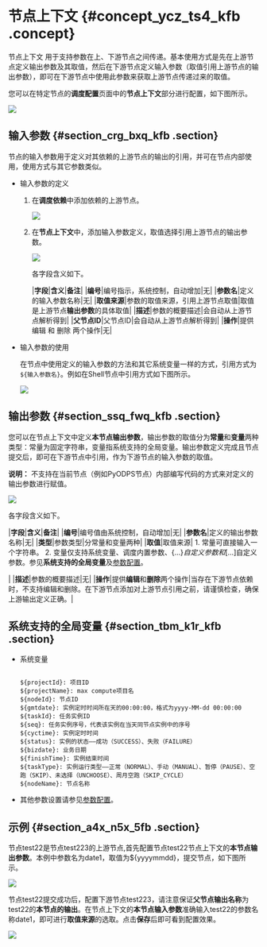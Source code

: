 # 节点上下文 {#concept_ycz_ts4_kfb .concept}

节点上下文 用于支持参数在上、下游节点之间传递。基本使用方式是先在上游节点定义输出参数及其取值，然后在下游节点定义输入参数（取值引用上游节点的输出参数），即可在下游节点中使用此参数来获取上游节点传递过来的取值。

您可以在特定节点的**调度配置**页面中的**节点上下文**部分进行配置，如下图所示。

![](http://static-aliyun-doc.oss-cn-hangzhou.aliyuncs.com/assets/img/22783/155324556613560_zh-CN.png)

## 输入参数 {#section_crg_bxq_kfb .section}

节点的输入参数用于定义对其依赖的上游节点的输出的引用，并可在节点内部使用，使用方式与其它参数类似。

-   输入参数的定义
    1.  在**调度依赖**中添加依赖的上游节点。

        ![](http://static-aliyun-doc.oss-cn-hangzhou.aliyuncs.com/assets/img/22783/155324556613562_zh-CN.png)

    2.  在**节点上下文**中，添加输入参数定义，取值选择引用上游节点的输出参数。

        ![](http://static-aliyun-doc.oss-cn-hangzhou.aliyuncs.com/assets/img/22783/155324556613563_zh-CN.png)

        各字段含义如下。

        |**字段**|**含义**|**备注**|
        |**编号**|​编号指示，系统控制，自动增加|无​|
        |**参数名**|​定义的输入参数名称|无​|
        |**取值来源**|​参数的取值来源，引用上游节点取值|​取值是上游节点**输出参数**的具体取值|
        |**描述**|​参数的概要描述|​会自动从上游节点解析得到|
        |**父节点ID**|​父节点ID|​会自动从上游节点解析得到|
        |**操作**|​提供 编辑 和 删除 两个操作|无​|

-   输入参数的使用

    在节点中使用定义的输入参数的方法和其它系统变量一样的方式，引用方式为 `${输入参数名}`。例如在Shell节点中引用方式如下图所示。

    ![](http://static-aliyun-doc.oss-cn-hangzhou.aliyuncs.com/assets/img/22783/155324556613564_zh-CN.png)


## 输出参数 {#section_ssq_fwq_kfb .section}

您可以在节点上下文中定义**本节点输出参数**，输出参数的取值分为**常量**和**变量**两种类型：常量为固定字符串，变量指系统支持的全局变量。输出参数定义完成且节点提交后，即可在下游节点中引用，作为下游节点的输入参数的取值。

**说明：** 不支持在当前节点（例如PyODPS节点）内部编写代码的方式来对定义的输出参数进行赋值。

![](http://static-aliyun-doc.oss-cn-hangzhou.aliyuncs.com/assets/img/22783/155324556613561_zh-CN.png)

各字段含义如下。

|**字段**|**含义**|**备注**|
|**编号**|编号值由系统控制，自动增加|无|
|**参数名**|定义的输出参数名称|无|
|**类型**|参数类型|分常量和变量两种|
|**取值**|取值来源| 1.  常量可直接输入一个字符串。
2.  变量仅支持系统变量、调度内置参数、$\{…\}自定义参数和$\[…\]自定义参数。参见**系统支持的全局变量**及[参数配置](intl.zh-CN/使用指南/数据开发/调度配置/参数配置.md#)。

 |
|**描述**|参数的概要描述|无|
|**操作**|提供**编辑**和**删除**两个操作|当存在下游节点依赖时，不支持编辑和删除。在下游节点添加对上游节点引用之前，请谨慎检查，确保上游输出定义正确。|

## 系统支持的全局变量 {#section_tbm_k1r_kfb .section}

-   系统变量

    ```
    
    ${projectId}: 项目ID
    ${projectName}: max compute项目名
    ${nodeId}: 节点ID
    ${gmtdate}: 实例定时时间所在天的00:00:00，格式为yyyy-MM-dd 00:00:00
    ${taskId}: 任务实例ID
    ${seq}: 任务实例序号，代表该实例在当天同节点实例中的序号
    ${cyctime}: 实例定时时间
    ${status}: 实例的状态——成功（SUCCESS）、失败（FAILURE）
    ${bizdate}: 业务日期
    ${finishTime}: 实例结束时间
    ${taskType}: 实例运行类型——正常（NORMAL）、手动（MANUAL）、暂停（PAUSE）、空跑（SKIP）、未选择（UNCHOOSE）、周月空跑（SKIP_CYCLE）
    ${nodeName}: 节点名称
    ```

-   其他参数设置请参见[参数配置](intl.zh-CN/使用指南/数据开发/调度配置/参数配置.md#)。

## 示例 {#section_a4x_n5x_5fb .section}

节点test22是节点test223的上游节点,首先配置节点test22节点上下文的**本节点输出参数**。本例中参数名为date1，取值为$\{yyyymmdd\}，提交节点，如下图所示。

![](http://static-aliyun-doc.oss-cn-hangzhou.aliyuncs.com/assets/img/22783/155324556632180_zh-CN.png)

节点test22提交成功后，配置下游节点test223，请注意保证**父节点输出名称**为test22的**本节点的输出**。在节点上下文的**本节点输入参数**准确输入test22的参数名称date1，即可进行**取值来源**的选取。点击**保存**后即可看到配置效果。

![](http://static-aliyun-doc.oss-cn-hangzhou.aliyuncs.com/assets/img/22783/155324556732181_zh-CN.png)

